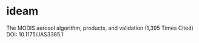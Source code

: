 # ideam

  The MODIS aerosol algorithm, products, and validation (1,395 Times Cited) DOI: 10.1175/JAS3385.1 
